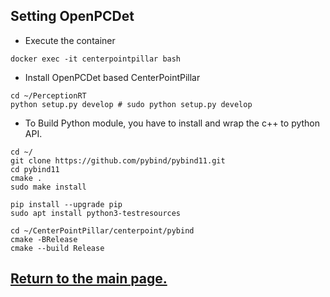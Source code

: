 
## Setting OpenPCDet

- Execute the container
```
docker exec -it centerpointpillar bash
```

- Install OpenPCDet based CenterPointPillar
``` shell
cd ~/PerceptionRT
python setup.py develop # sudo python setup.py develop
```

- To Build Python module, you have to install and wrap the c++ to python API.
``` shell
cd ~/
git clone https://github.com/pybind/pybind11.git
cd pybind11
cmake .
sudo make install

pip install --upgrade pip
sudo apt install python3-testresources

cd ~/CenterPointPillar/centerpoint/pybind
cmake -BRelease
cmake --build Release
```

## [Return to the main page.](../README.md)
